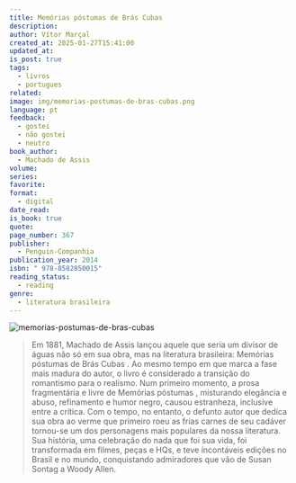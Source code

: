 ```yaml
---
title: Memórias póstumas de Brás Cubas
description: 
author: Vítor Marçal
created_at: 2025-01-27T15:41:00
updated_at: 
is_post: true
tags:
  - livros
  - portugues
related: 
image: img/memorias-postumas-de-bras-cubas.png
language: pt
feedback:
  - gostei
  - não gostei
  - neutro
book_author:
  - Machado de Assis
volume: 
series: 
favorite: 
format:
  - digital
date_read: 
is_book: true
quote: 
page_number: 367
publisher:
  - Penguin-Companhia
publication_year: 2014
isbn: " 978-8582850015"
reading_status:
  - reading
genre:
  - literatura brasileira
---
```

![memorias-postumas-de-bras-cubas](img/memorias-postumas-de-bras-cubas.png)

> Em 1881, Machado de Assis lançou aquele que seria um divisor de águas não só em sua obra, mas na literatura brasileira: Memórias póstumas de Brás Cubas . Ao mesmo tempo em que marca a fase mais madura do autor, o livro é considerado a transição do romantismo para o realismo. Num primeiro momento, a prosa fragmentária e livre de Memórias póstumas , misturando elegância e abuso, refinamento e humor negro, causou estranheza, inclusive entre a crítica. Com o tempo, no entanto, o defunto autor que dedica sua obra ao verme que primeiro roeu as frias carnes de seu cadáver tornou-se um dos personagens mais populares da nossa literatura. Sua história, uma celebração do nada que foi sua vida, foi transformada em filmes, peças e HQs, e teve incontáveis edições no Brasil e no mundo, conquistando admiradores que vão de Susan Sontag a Woody Allen.